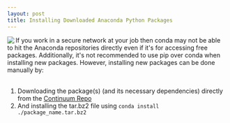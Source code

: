 ```yaml
---
layout: post
title: Installing Downloaded Anaconda Python Packages
---
```


<img class="img-left" align="left" src="{{ site.url }}/images/anaconda_logo.png">

If you work in a secure network at your job then conda may not be able to hit the Anaconda repositories directly even if it's for accessing free packages. Additionally, it's not recommended to use pip over conda when installing new packages. However, installing new packages can be done manually by:
<br><br>
1. Downloading the package(s) (and its necessary dependencies) directly from the <a href="https://repo.continuum.io/pkgs">Continuum Repo</a>
2. And installing the tar.bz2 file using `conda install ./package_name.tar.bz2`
